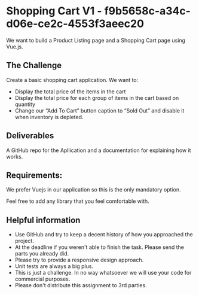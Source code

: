 # Shopping Cart V1 - f9b5658c-a34c-d06e-ce2c-4553f3aeec20

We want to build a Product Listing page and a Shopping Cart page using Vue.js.

## The Challenge

Create a basic shopping cart application. We want to:

<!-- * Display a list of products from the provided products.js -->
<!-- * Add items to the cart
* Remove items from the cart -->
<!-- * Display the number of items in the cart -->

- Display the total price of the items in the cart
- Display the total price for each group of items in the cart based on quantity
- Change our “Add To Cart” button caption to “Sold Out” and disable it when inventory is depleted.

## Deliverables

A GitHub repo for the Apllication and a documentation for explaining how it works.

## Requirements:

We prefer Vuejs in our application so this is the only mandatory option.

Feel free to add any library that you feel comfortable with.

## Helpful information

- Use GitHub and try to keep a decent history of how you approached the project.
- At the deadline if you weren't able to finish the task. Please send the parts you already did.
- Please try to provide a responsive design approach.
- Unit tests are always a big plus.
- This is just a challenge. In no way whatsoever we will use your code for commercial purposes.
- Please don't distribute this assignment to 3rd parties.
